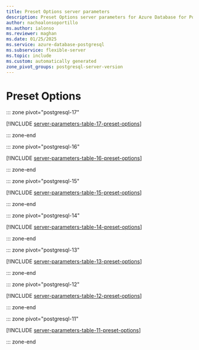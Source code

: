 ```yaml
---
title: Preset Options server parameters
description: Preset Options server parameters for Azure Database for PostgreSQL - Flexible Server.
author: nachoalonsoportillo
ms.author: ialonso
ms.reviewer: maghan
ms.date: 01/25/2025
ms.service: azure-database-postgresql
ms.subservice: flexible-server
ms.topic: include
ms.custom: automatically generated
zone_pivot_groups: postgresql-server-version
---
```

# Preset Options


::: zone pivot="postgresql-17"

[!INCLUDE [server-parameters-table-17-preset-options](./includes/server-parameters-table-17-preset-options.md)]

::: zone-end


::: zone pivot="postgresql-16"

[!INCLUDE [server-parameters-table-16-preset-options](./includes/server-parameters-table-16-preset-options.md)]

::: zone-end


::: zone pivot="postgresql-15"

[!INCLUDE [server-parameters-table-15-preset-options](./includes/server-parameters-table-15-preset-options.md)]

::: zone-end


::: zone pivot="postgresql-14"

[!INCLUDE [server-parameters-table-14-preset-options](./includes/server-parameters-table-14-preset-options.md)]

::: zone-end


::: zone pivot="postgresql-13"

[!INCLUDE [server-parameters-table-13-preset-options](./includes/server-parameters-table-13-preset-options.md)]

::: zone-end


::: zone pivot="postgresql-12"

[!INCLUDE [server-parameters-table-12-preset-options](./includes/server-parameters-table-12-preset-options.md)]

::: zone-end


::: zone pivot="postgresql-11"

[!INCLUDE [server-parameters-table-11-preset-options](./includes/server-parameters-table-11-preset-options.md)]

::: zone-end


